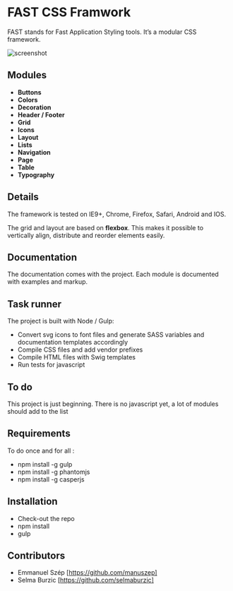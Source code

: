 # FAST CSS Framwork

FAST stands for Fast Application Styling tools. It’s a modular CSS framework.

![screenshot](http://i358.photobucket.com/albums/oo27/manuszep/FAST_zpsycahp9w3.png)

## Modules

- **Buttons**
- **Colors**
- **Decoration**
- **Header / Footer**
- **Grid**
- **Icons**
- **Layout**
- **Lists**
- **Navigation**
- **Page**
- **Table**
- **Typography**

## Details

The framework is tested on IE9+, Chrome, Firefox, Safari, Android and IOS.

The grid and layout are based on **flexbox**. This makes it possible to vertically align, distribute and reorder elements easily.

## Documentation

The documentation comes with the project. Each module is documented with examples and markup.

## Task runner

The project is built with Node / Gulp:

- Convert svg icons to font files and generate SASS variables and documentation templates accordingly
- Compile CSS files and add vendor prefixes
- Compile HTML files with Swig templates
- Run tests for javascript

## To do

This project is just beginning. There is no javascript yet, a lot of modules should add to the list

## Requirements

To do once and for all :
- npm install -g gulp
- npm install -g phantomjs
- npm install -g casperjs

## Installation

- Check-out the repo
- npm install
- gulp

## Contributors
- Emmanuel Szép [https://github.com/manuszep]
- Selma Burzic [https://github.com/selmaburzic]

